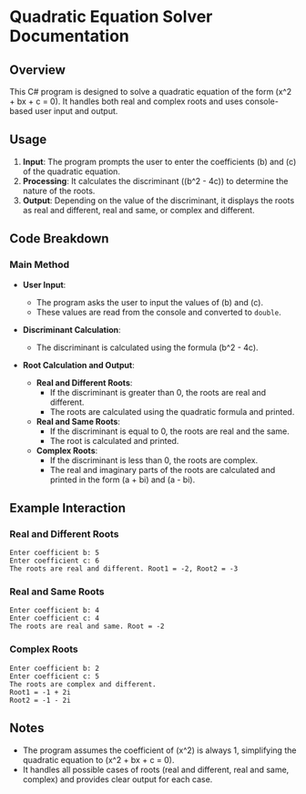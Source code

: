 # Quadratic Equation Solver Documentation

## Overview
This C# program is designed to solve a quadratic equation of the form \(x^2 + bx + c = 0\). It handles both real and complex roots and uses console-based user input and output.

## Usage
1. **Input**: The program prompts the user to enter the coefficients \(b\) and \(c\) of the quadratic equation.
2. **Processing**: It calculates the discriminant (\(b^2 - 4c\)) to determine the nature of the roots.
3. **Output**: Depending on the value of the discriminant, it displays the roots as real and different, real and same, or complex and different.

## Code Breakdown

### Main Method
- **User Input**:
  - The program asks the user to input the values of \(b\) and \(c\).
  - These values are read from the console and converted to `double`.

- **Discriminant Calculation**:
  - The discriminant is calculated using the formula \(b^2 - 4c\).

- **Root Calculation and Output**:
  - **Real and Different Roots**:
    - If the discriminant is greater than 0, the roots are real and different.
    - The roots are calculated using the quadratic formula and printed.
  - **Real and Same Roots**:
    - If the discriminant is equal to 0, the roots are real and the same.
    - The root is calculated and printed.
  - **Complex Roots**:
    - If the discriminant is less than 0, the roots are complex.
    - The real and imaginary parts of the roots are calculated and printed in the form \(a + bi\) and \(a - bi\).

## Example Interaction

### Real and Different Roots
```
Enter coefficient b: 5
Enter coefficient c: 6
The roots are real and different. Root1 = -2, Root2 = -3
```

### Real and Same Roots
```
Enter coefficient b: 4
Enter coefficient c: 4
The roots are real and same. Root = -2
```

### Complex Roots
```
Enter coefficient b: 2
Enter coefficient c: 5
The roots are complex and different.
Root1 = -1 + 2i
Root2 = -1 - 2i
```

## Notes
- The program assumes the coefficient of \(x^2\) is always 1, simplifying the quadratic equation to \(x^2 + bx + c = 0\).
- It handles all possible cases of roots (real and different, real and same, complex) and provides clear output for each case.